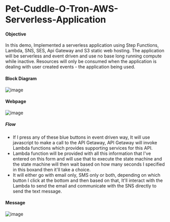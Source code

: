 # Pet-Cuddle-O-Tron-AWS-Serverless-Application

#### Objective
In this demo, Implemented a serverless application using Step Functions, Lambda, SNS, SES, Api Gateway and S3 static web hosting. The application will be serverless and event driven and use no base long running compute while inactive. Resources will only be consumed when the application is dealing with user created events - the application being used.



#### Block Diagram
![image](https://user-images.githubusercontent.com/47194856/83961240-2be4dd00-a85f-11ea-8d4e-ba2c8507f151.png)




#### Webpage
![image](https://user-images.githubusercontent.com/47194856/83961278-78301d00-a85f-11ea-8428-56dc344d897d.png)





##### Flow
- If I press any of these blue buttons in event driven way, It will use javascript to make a call to the API Getaway, API Getaway will invoke Lambda functions which provides supporting services for this API.
- Lambda function will be provided with all this information that I've entered on this form and will use that to execute the state machine and the state machine will then wait based on how many seconds I specified in this boxand then it'll take a choice.
- It will either go with email only, SMS only or both, depending on which button I click at the bottom and then based on that, It'll interact with the Lambda to send the email and communicate with the SNS directly to send the text message.





#### Message

![image](https://user-images.githubusercontent.com/47194856/83961404-c560be80-a860-11ea-87e2-29bc02a7be67.png)
